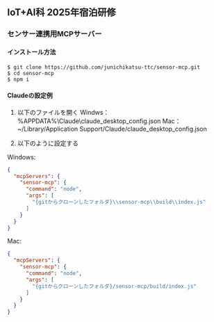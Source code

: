 ## IoT+AI科 2025年宿泊研修

### センサー連携用MCPサーバー

#### インストール方法
```shell
$ git clone https://github.com/junichikatsu-ttc/sensor-mcp.git
$ cd sensor-mcp
$ npm i
```

#### Claudeの設定例
1. 以下のファイルを開く
Windws： %APPDATA%\Claude\claude_desktop_config.json
Mac： ~/Library/Application Support/Claude/claude_desktop_config.json

2. 以下のように設定する

Windows:
```json
{
  "mcpServers": {
    "sensor-mcp": {
      "command": "node",
      "args": [
        "{gitからクローンしたフォルダ}\\sensor-mcp\\build\\index.js"
      ]
    }
  }
}
```

Mac:
```json
{
  "mcpServers": {
    "sensor-mcp": {
      "command": "node",
      "args": [
        "{gitからクローンしたフォルダ}/sensor-mcp/build/index.js"
      ]
    }
  }
}
```
